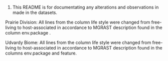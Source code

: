 1. This README is for documentating any alterations and observations in made in the datasets.

Prairie Division: All lines from the column life style were changed from free-living to host-associated in accordance to MGRAST description found in the column env.package .

Udvardy Biome: All lines from the column life style were changed from free-living to host-associated in accordance to MGRAST description found in the columns env.package and feature.
